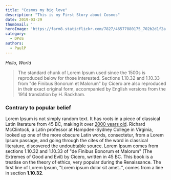 ```yaml
---
title: "Cosmos my big love"
description: "This is my First Story about Cosmos"
date: 2019-03-29
thumbnail: ''
heroImage: 'https://farm8.staticflickr.com/7827/46577880175_702b2d1f2a.jpg'
category:
  - DPoS
authors: 
  - PaulP
---
```


*Hello, World*

>The standard chunk of Lorem Ipsum used since the 1500s is reproduced below for those interested. Sections 1.10.32 and 1.10.33 from "de Finibus Bonorum et Malorum" by Cicero are also reproduced in their exact original form, accompanied by English versions from the 1914 translation by H. Rackham.

### Contrary to popular belief

Lorem Ipsum is not simply random text. It has roots in a piece of classical Latin literature from 45 BC, making it over [2000 years old](https://twitter.com/crainbf). Richard McClintock, a Latin professor at Hampden-Sydney College in Virginia, looked up one of the more obscure Latin words, consectetur, from a Lorem Ipsum passage, and going through the cites of the word in classical literature, discovered the undoubtable source. Lorem Ipsum comes from sections 1.10.32 and 1.10.33 of "de Finibus Bonorum et Malorum" (The Extremes of Good and Evil) by Cicero, written in 45 BC. This book is a treatise on the theory of ethics, very popular during the Renaissance. The first line of Lorem Ipsum, "Lorem ipsum dolor sit amet..", comes from a line in section **1.10.32**.

